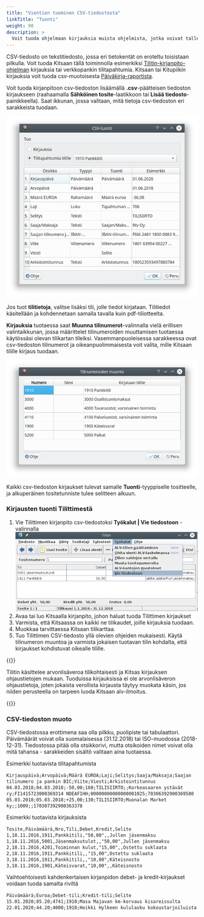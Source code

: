 ```yaml
---
title: "Vientien tuominen CSV-tiedostosta"
linkTitle: "Tuonti"
weight: 90
description: >
  Voit tuoda ohjelmaan kirjauksia muista ohjelmista, jotka voivat tallentaa vientejä CSV-muotoon.
---
```


CSV-tiedosto on tekstitiedosto, jossa eri tietokentät on eroteltu toisistaan pilkulla. Voit tuoda Kitsaan tällä toiminnolla esimerkiksi [Tilitin-kirjanpito-ohjelman](http://helineva.net/tilitin) kirjauksia tai verkkopankin tilitapahtumia. Kitsaan tai Kitupiikin kirjauksia voit tuoda csv-muotoisesta [Päiväkirja-raportista](/tulosteet#paivakirja).

Voit tuoda kirjanpitoon csv-tiedoston lisäämällä **.csv**-päätteisen tiedoston kirjaukseen (raahaamalla **Sähköinen tosite**-laatikkoon tai **Lisää tiedosto**-painikkeella). Saat ikkunan, jossa valitaan, mitä tietoja csv-tiedoston eri sarakkeista tuodaan.

![Tilitapahtumien tuonti](/img/fi/kirjaus/tuonti/tapahtumat.png)

Jos tuot **tilitietoja**, valitse lisäksi tili, jolle tiedot kirjataan. Tilitiedot käsitellään ja kohdennetaan samalla tavalla kuin pdf-tiliotteelta.

**Kirjauksia** tuotaessa saat **Muunna tilinumerot**-valinnalla vielä erillisen valintaikkunan, jossa määrittelet tilinumeroiden muuttamisen tuotaessa käytössäsi olevan tilikartan tileiksi. Vasemmanpuoleisessa sarakkeessa ovat csv-tiedoston tilinumerot ja oikeanpuolimmaisesta voit valita, mille Kitsaan tilille kirjaus tuodaan.

![Tilinumeroiden muunto](/img/fi/kirjaus/tuonti/muunto.png)

Kaikki csv-tiedoston kirjaukset tulevat samalle **Tuonti**-tyyppiselle tositteelle, ja alkuperäinen tositetunniste tulee selitteen alkuun.

### Kirjausten tuonti Tilittimestä

1. Vie Tilittimen kirjanpito csv-tiedostoksi **Työkalut | Vie tiedostoon** -valinnalla
   ![Tilittimen valikko](/img/fi/kirjaus/tuonti/tilitin.png)
2. Avaa tai luo Kitsaalla kirjanpito, johon haluat tuoda Tilittimen kirjaukset
3. Varmista, että Kitsaassa on kaikki ne tilikaudet, joille kirjauksia tuodaan.
4. Muokkaa tarvittaessa Kitsaan tilikarttaa.
5. Tuo Tilittimen CSV-tiedosto yllä olevien ohjeiden mukaisesti. Käytä tilinumeron muuntoa ja varmista jokaisen tuotavan tilin kohdalta, että kirjaukset kohdistuvat oikealle tilille.

{{<alert title="Alv-ohjaustietoja ei tuoda">}}

Tilitin käsittelee arvonlisäveroa tilikohtaisesti ja Kitsas kirjauksen ohjaustietojen mukaan. Tuoduissa kirjauksissa ei ole arvonlisäveron ohjaustietoja, joten jokaista verollista kirjausta täytyy muokata käsin, jos niiden perusteella on tarpeen luoda Kitsaan alv-ilmoitus.

{{</alert>}}

### CSV-tiedoston muoto

CSV-tiedostossa erottimena saa olla pilkku, puolipiste tai tabulaattori. Päivämäärät voivat olla suomalaisessa (31.12.2018) tai ISO-muodossa (2018-12-31). Tiedostossa pitää olla otsikkorivi, mutta otsikoiden nimet voivat olla mitä tahansa - sarakkeiden sisältö valitaan aina tuotaessa.

Esimerkki tuotavista tilitapahtumista

```
Kirjauspäivä;Arvopäivä;Määrä EUROA;Laji;Selitys;Saaja/Maksaja;Saajan tilinumero ja pankin BIC;Viite;Viesti;Arkistointitunnus
04.03.2018;04.03.2018;-50,00;160;TILISIIRTO;;Korkeasaaren ystävät ry;FI1415723000369314 NDEAFIHH;00000000000000001025;70306392900369580
05.03.2018;05.03.2018;+25,00;130;TILISIIRTO;Muonalan Market ky;;1009;;170307392900363378

```

Esimerkki tuotavista kirjauksista

```
Tosite,Päivämäärä,Nro,Tili,Debet,Kredit,Selite
1,18.11.2016,1911,Pankkitili,"50,00",,Jullen jäsenmaksu
1,18.11.2016,5001,Jäsenmaksutulot,,"50,00",Jullen jäsenmaksu
2,18.11.2016,4201,Toiminnan kulut,"15,00",,Ostettu suklaata
2,18.11.2016,1911,Pankkitili,,"15,00",Ostettu suklaata
3,18.11.2016,1911,Pankkitili,,"10,00",Käteisnosto
3,18.11.2016,1901,Käteisvarat,"10,00",,Käteisnosto
```

Vaihtoehtoisesti kahdenkertaisen kirjanpidon debet- ja kredit-kirjaukset voidaan tuoda samalta riviltä

```
Päivämäärä;Euroa;Debet-tili;Kredit-tili;Selite
15.01.2020;85.20;4741;1910;Masa Majavan km-korvaus kisareissulta
22.01.2020;44.20;4000;1910;Heikki Hylkeen kululasku kokoustarjoiluista
```
